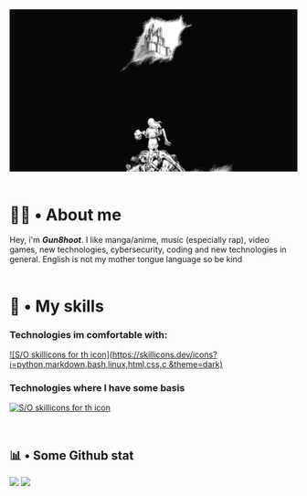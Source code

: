 <img src="./bdg_berserk.jpg" alt="Thanks Kentaro Mirua for this piece of art 🛐" width="700">
<br><br>

# 🧑‍💻 • About me
Hey, i'm ***Gun8hoot***. I like manga/anime, music (especially rap), video games, new technologies, cybersecurity, coding and new technologies in general. English is not my mother tongue language so be kind<br><br>

# 💽  • My skills 
### Technologies im comfortable with:
[![S/O skillicons for th icon](https://skillicons.dev/icons?i=python,markdown,bash,linux,html,css,c &theme=dark)](https://skillcons.dev/)

### Technologies where I have some basis
[![S/O skillicons for th icon](https://skillicons.dev/icons?i=cpp,js,nodejs,windows&theme=dark)](https://skillcons.dev/)

<br>

## 📊  • Some Github stat
![](https://github-readme-stats.vercel.app/api?username=Gun8hoot&theme=blue-green)
![](https://github-readme-stats.vercel.app/api/top-langs/?username=Gun8hoot&theme=blue-green)

